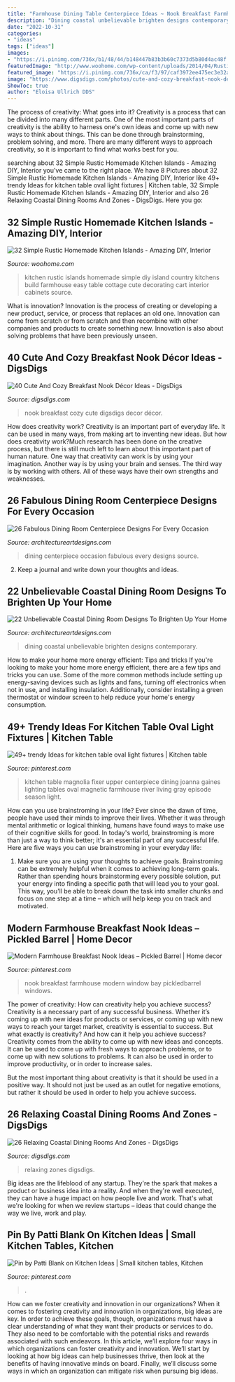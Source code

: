 ```yaml
---
title: "Farmhouse Dining Table Centerpiece Ideas ~ Nook Breakfast Farmhouse Modern Window Bay Pickledbarrel Windows"
description: "Dining coastal unbelievable brighten designs contemporary"
date: "2022-10-31"
categories:
- "ideas"
tags: ["ideas"]
images:
- "https://i.pinimg.com/736x/b1/48/44/b148447b83b3b60c7373d5b80d4ac48f.jpg"
featuredImage: "http://www.woohome.com/wp-content/uploads/2014/04/Rustic-Homemade-Kitchen-Islands-27.jpg"
featured_image: "https://i.pinimg.com/736x/ca/f3/97/caf3972ee475ec3e32a92e6e8d9192a0.jpg"
image: "https://www.digsdigs.com/photos/cute-and-cozy-breakfast-nook-decor-ideas-6.jpg"
ShowToc: true
author: "Eloisa Ullrich DDS"
---
```



The process of creativity: What goes into it?
Creativity is a process that can be divided into many different parts. One of the most important parts of creativity is the ability to harness one's own ideas and come up with new ways to think about things. This can be done through brainstorming, problem solving, and more. There are many different ways to approach creativity, so it is important to find what works best for you.

	

		
searching about 32 Simple Rustic Homemade Kitchen Islands - Amazing DIY, Interior you've came to the right place. We have 8 Pictures about 32 Simple Rustic Homemade Kitchen Islands - Amazing DIY, Interior like 49+ trendy Ideas for kitchen table oval light fixtures | Kitchen table, 32 Simple Rustic Homemade Kitchen Islands - Amazing DIY, Interior and also 26 Relaxing Coastal Dining Rooms And Zones - DigsDigs. Here you go:
		
    
## 32 Simple Rustic Homemade Kitchen Islands - Amazing DIY, Interior

<img loading=lazy src="http://www.woohome.com/wp-content/uploads/2014/04/Rustic-Homemade-Kitchen-Islands-27.jpg" onerror="this.onerror=null;this.src='https://tse3.mm.bing.net/th?id=OIP.xn2wxZKVoQotZoz4xSDQNgHaJ4&amp;pid=15.1';" alt="32 Simple Rustic Homemade Kitchen Islands - Amazing DIY, Interior">

_Source: woohome.com_

>kitchen rustic islands homemade simple diy island country kitchens build farmhouse easy table cottage cute decorating cart interior cabinets source. 

	

What is innovation?
Innovation is the process of creating or developing a new product, service, or process that replaces an old one. Innovation can come from scratch or from scratch and then recombine with other companies and products to create something new. Innovation is also about solving problems that have been previously unseen.

    
## 40 Cute And Cozy Breakfast Nook Décor Ideas - DigsDigs

<img loading=lazy src="https://www.digsdigs.com/photos/cute-and-cozy-breakfast-nook-decor-ideas-6.jpg" onerror="this.onerror=null;this.src='https://tse3.mm.bing.net/th?id=OIP.v3s0LlXwJSaG2uFg9YMflwAAAA&amp;pid=15.1';" alt="40 Cute And Cozy Breakfast Nook Décor Ideas - DigsDigs">

_Source: digsdigs.com_

>nook breakfast cozy cute digsdigs decor décor. 

	

How does creativity work?
Creativity is an important part of everyday life. It can be used in many ways, from making art to inventing new ideas. But how does creativity work?Much research has been done on the creative process, but there is still much left to learn about this important part of human nature. One way that creativity can work is by using your imagination. Another way is by using your brain and senses. The third way is by working with others. All of these ways have their own strengths and weaknesses.

    
## 26 Fabulous Dining Room Centerpiece Designs For Every Occasion

<img loading=lazy src="https://www.architectureartdesigns.com/wp-content/uploads/2014/01/2137.jpg" onerror="this.onerror=null;this.src='https://tse4.mm.bing.net/th?id=OIP.Lpt-0LTy_PHM-DF0mGblWAAAAA&amp;pid=15.1';" alt="26 Fabulous Dining Room Centerpiece Designs For Every Occasion">

_Source: architectureartdesigns.com_

>dining centerpiece occasion fabulous every designs source. 

	

2. Keep a journal and write down your thoughts and ideas.

    
## 22 Unbelievable Coastal Dining Room Designs To Brighten Up Your Home

<img loading=lazy src="https://www.architectureartdesigns.com/wp-content/uploads/2015/05/22-Unbelievable-Coastal-Dining-Room-Designs-To-Brighten-Up-Your-Home-8-630x925.jpg" onerror="this.onerror=null;this.src='https://tse4.mm.bing.net/th?id=OIP.ybIjxtPhAtgp37s4W96flwHaK3&amp;pid=15.1';" alt="22 Unbelievable Coastal Dining Room Designs To Brighten Up Your Home">

_Source: architectureartdesigns.com_

>dining coastal unbelievable brighten designs contemporary. 

	

How to make your home more energy efficient: Tips and tricks
If you're looking to make your home more energy efficient, there are a few tips and tricks you can use. Some of the more common methods include setting up energy-saving devices such as lights and fans, turning off electronics when not in use, and installing insulation. Additionally, consider installing a green thermostat or window screen to help reduce your home's energy consumption.

    
## 49+ Trendy Ideas For Kitchen Table Oval Light Fixtures | Kitchen Table

<img loading=lazy src="https://i.pinimg.com/736x/ca/f3/97/caf3972ee475ec3e32a92e6e8d9192a0.jpg" onerror="this.onerror=null;this.src='https://tse4.mm.bing.net/th?id=OIP.pD-hYJ3lpUSNHF-JHltEfAAAAA&amp;pid=15.1';" alt="49+ trendy Ideas for kitchen table oval light fixtures | Kitchen table">

_Source: pinterest.com_

>kitchen table magnolia fixer upper centerpiece dining joanna gaines lighting tables oval magnetic farmhouse river living gray episode season light. 

	

How can you use brainstroming in your life?
Ever since the dawn of time, people have used their minds to improve their lives. Whether it was through mental arithmetic or logical thinking, humans have found ways to make use of their cognitive skills for good. In today's world, brainstroming is more than just a way to think better; it's an essential part of any successful life. Here are five ways you can use brainstroming in your everyday life: 
1) Make sure you are using your thoughts to achieve goals. Brainstroming can be extremely helpful when it comes to achieving long-term goals. Rather than spending hours brainstorming every possible solution, put your energy into finding a specific path that will lead you to your goal. This way, you'll be able to break down the task into smaller chunks and focus on one step at a time – which will help keep you on track and motivated.

    
## Modern Farmhouse Breakfast Nook Ideas – Pickled Barrel | Home Decor

<img loading=lazy src="https://i.pinimg.com/736x/b1/48/44/b148447b83b3b60c7373d5b80d4ac48f.jpg" onerror="this.onerror=null;this.src='https://tse1.mm.bing.net/th?id=OIP.XbU3ERJWSN6r--sh7t8vVAHaKO&amp;pid=15.1';" alt="Modern Farmhouse Breakfast Nook Ideas – Pickled Barrel | Home decor">

_Source: pinterest.com_

>nook breakfast farmhouse modern window bay pickledbarrel windows. 

	

The power of creativity: How can creativity help you achieve success?
Creativity is a necessary part of any successful business. Whether it’s coming up with new ideas for products or services, or coming up with new ways to reach your target market, creativity is essential to success. But what exactly is creativity? And how can it help you achieve success?
Creativity comes from the ability to come up with new ideas and concepts. It can be used to come up with fresh ways to approach problems, or to come up with new solutions to problems. It can also be used in order to improve productivity, or in order to increase sales.

But the most important thing about creativity is that it should be used in a positive way. It should not just be used as an outlet for negative emotions, but rather it should be used in order to help you achieve success.

    
## 26 Relaxing Coastal Dining Rooms And Zones - DigsDigs

<img loading=lazy src="https://www.digsdigs.com/photos/relaxing-coastal-dining-rooms-and-zones-22-554x811.jpg" onerror="this.onerror=null;this.src='https://tse3.mm.bing.net/th?id=OIP.34CLhJKuYdidT-L-Ah7NqwHaK1&amp;pid=15.1';" alt="26 Relaxing Coastal Dining Rooms And Zones - DigsDigs">

_Source: digsdigs.com_

>relaxing zones digsdigs. 

	

Big ideas are the lifeblood of any startup. They're the spark that makes a product or business idea into a reality. And when they're well executed, they can have a huge impact on how people live and work. That's what we're looking for when we review startups – ideas that could change the way we live, work and play.

    
## Pin By Patti Blank On Kitchen Ideas | Small Kitchen Tables, Kitchen

<img loading=lazy src="https://i.pinimg.com/736x/2e/de/f8/2edef87909d79fdb3a9391c8fa7b9474.jpg" onerror="this.onerror=null;this.src='https://tse1.mm.bing.net/th?id=OIP.bHw-qPCMUYG2pHQnb4N9rgHaLJ&amp;pid=15.1';" alt="Pin by Patti Blank on Kitchen Ideas | Small kitchen tables, Kitchen">

_Source: pinterest.com_

>. 

	

How can we foster creativity and innovation in our organizations?
When it comes to fostering creativity and innovation in organizations, big ideas are key. In order to achieve these goals, though, organizations must have a clear understanding of what they want their products or services to do. They also need to be comfortable with the potential risks and rewards associated with such endeavors.
In this article, we’ll explore four ways in which organizations can foster creativity and innovation. We’ll start by looking at how big ideas can help businesses thrive, then look at the benefits of having innovative minds on board. Finally, we’ll discuss some ways in which an organization can mitigate risk when pursuing big ideas.

